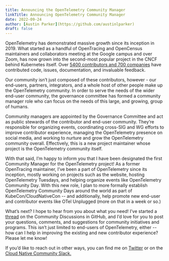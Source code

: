 ```yaml
---
title: Announcing the OpenTelemetry Community Manager
linkTitle: Announcing OpenTelemetry Community Manager
date: 2022-09-24
author: [Austin Parker](https://github.com/austinlparker)
draft: false
---
```


OpenTelemetry has demonstrated massive growth since its inception in 2019. What started as a handful of OpenTracing and OpenCensus maintainers and collaborators meeting at the Google campus and over Zoom, has now grown into the second-most popular project in the CNCF behind Kubernetes itself. Over [5400 contributors and 700 companies](https://opentelemetry.devstats.cncf.io/d/74/contributions-chart?orgId=1&var-period=m&var-metric=contributions&var-repogroup_name=All&var-country_name=All&var-company_name=All&var-company=all&from=now-3y&to=now-2d) have contributed code, issues, documentation, and invaluable feedback. 

Our community isn’t just composed of these contributors, however - our end-users, partners, integrators, and a whole host of other people make up the OpenTelemetry community. In order to serve the needs of the wider end-user community, the governance committee has formed a community manager role who can focus on the needs of this large, and growing, group of humans.

Community managers are appointed by the Governance Committee and act as public stewards of the contributor and end-user community. They’re responsible for organizing events, coordinating cross-SIG and WG efforts to improve contributor experience, managing the OpenTelemetry presence on social media, and working to nurture and grow the OpenTelemetry community overall. Effectively, this is a new project maintainer whose project is the OpenTelemetry community itself.

With that said, I’m happy to inform you that I have been designated the first Community Manager for the OpenTelemetry project! As a former OpenTracing maintainer, I’ve been a part of OpenTelemetry since its inception, mostly working on projects such as the website, hosting OpenTelemetry Tuesdays, and helping organize events like OpenTelemetry Community Day. With this new role, I plan to more formally establish OpenTelemetry Community Days around the world as part of KubeCon/CloudNativeCon -- and additionally, help promote new end-user and contributor events like OTel Unplugged (more on that in a week or so.)

What’s next? I hope to hear from you about what you need! I’ve started a [thread](https://github.com/open-telemetry/community/discussions/1203) on the Community Discussions in GitHub, and I’d love for you to post your questions, comments, and suggestions for community initiatives and programs. This isn’t just limited to end-users of OpenTelemetry, either -- how can I help in improving the existing and new contributor experience? Please let me know! 

If you’d like to reach out in other ways, you can find me on [Twitter](https://twitter.com/@austinlparker) or on the [Cloud Native Community Slack.](https://cloud-native.slack.com/archives/CJFCJHG4Q)
